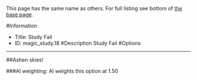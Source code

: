 This page has the same name as others. For full listing see bottom of [the base page](study_fail22.md).

#Information
 - Title: Study Fail
 - ID: magic_study.18
#Description
Study Fail
#Options

___
##Ashen skies!

###AI weighting:
AI weights this option at 1.50

